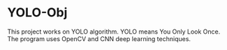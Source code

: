 # YOLO-Obj
This project works on YOLO algorithm. YOLO means You Only Look Once. The program uses OpenCV and CNN deep learning techniques.
